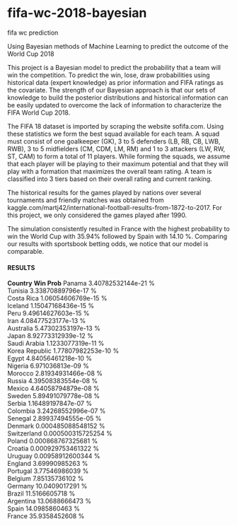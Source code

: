 # fifa-wc-2018-bayesian
fifa wc prediction

Using Bayesian methods of Machine Learning to predict the outcome of the World Cup 2018

This project is a Bayesian model to predict the probability that a team will win the competition. To predict the win, lose, draw probabilities using historical data (expert knowledge) as prior information and FIFA ratings as the covariate. The strength of our Bayesian approach is that our sets of knowledge to build the posterior distributions and historical information can be easily updated to overcome the lack of information to characterize the FIFA World Cup 2018. 

The FIFA 18 dataset is imported by scraping the website sofifa.com.  Using these statistics we form the best squad available for each team. A squad must consist of one goalkeeper (GK), 3 to 5 defenders (LB, RB, CB, LWB, RWB), 3 to 5 midfielders (CM, CDM, LM, RM) and 1 to 3 attackers (LW, RW, ST, CAM) to form a total of 11 players. While forming the squads, we assume that each player will be playing to their maximum potential and that they will play with a formation that maximizes the overall team rating. A team is classified into 3 tiers based on their overall rating and current ranking. 

The historical results for the games played by nations over several tournaments and friendly matches was obtained from kaggle.com/martj42/international-football-results-from-1872-to-2017. For this project, we only considered the games played after 1990.

The simulation consistently resulted in France with the highest probability to win the World Cup with 35.94% followed by Spain with $14.10~\%$. Comparing our results with sportsbook betting odds, we notice that our model is comparable.

#### RESULTS
**Country**            **Win Prob**
Panama            3.40782532144e-21 %    
Tunisia            3.33870889796e-17 %    
Costa Rica            1.06054606769e-15 %    
Iceland            1.15047168436e-15 %    
Peru            9.49614627603e-15 %    
Iran            4.08477523177e-13 %    
Australia            5.47302353197e-13 %    
Japan            8.92773312939e-12 %    
Saudi Arabia            1.1233077319e-11 %    
Korea Republic            1.77807982253e-10 %    
Egypt            4.84056461218e-10 %    
Nigeria            6.971036813e-09 %    
Morocco            2.81934931466e-08 %    
Russia            4.39508383554e-08 %    
Mexico            4.64058794879e-08 %    
Sweden            5.89491079778e-08 %    
Serbia            1.16489197847e-07 %    
Colombia            3.24268552996e-07 %    
Senegal            2.89937494555e-05 %    
Denmark            0.000485088548152 %    
Switzerland            0.000500315725254 %    
Poland            0.000868767325681 %    
Croatia            0.000929753461322 %    
Uruguay            0.00958912600344 %    
England            3.69990985263 %    
Portugal            3.77546986039 %    
Belgium            7.85135736102 %    
Germany            10.0409017291 %    
Brazil            11.5166605718 %    
Argentina            13.0688666473 %    
Spain            14.0985860463 %    
France            35.9358452608 %    